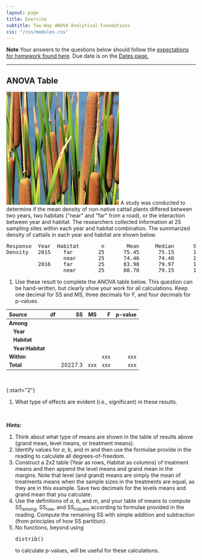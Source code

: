 ```yaml
---
layout: page
title: Exercise
subtitle: Two-Way ANOVA Analytical Foundations
css: "/css/modules.css"
---
```


<div class="alert alert-warning">
  <strong>Note</strong> Your answers to the questions below should follow the <a href="../resources/hwformat" target="_blank">expectations for homework found here</a>. Due date is on the <a href="../../resources/Dates-Current" target="_blank">Dates page.</a>
</div>

----

## ANOVA Table
<img src="../zimgs/cattails.jpg" alt="Cattails" class="img-right">
A study was conducted to determine if the mean density of non-native cattail plants differed between two years, two habitats ("near" and "far" from a road), or the interaction between year and habitat. The researchers collected information at 25 sampling sites within each year and habitat combination. The summarized density of cattails in each year and habitat are shown below.

<pre>
Response  Year  Habitat       n       Mean     Median      StDev
Density   2015    far        25      75.45      75.15      14.76
                  near       25      74.46      74.48      13.25
          2016    far        25      83.98      79.97      13.59
                  near       25      80.70      79.15      14.20
</pre>

1. Use these result to complete the ANOVA table below. This question can be hand-written, but clearly show your work for all calculations. Keep one decimal for SS and MS, three decimals for F, and four decimals for p-values.

Source     | df | SS | MS | F  | p-value
:----------|--------:|--------:|--------:|--------:|--------:
**Among**  |    |    |    |    |
&nbsp;&nbsp; **Year**  |    |    |    |    |
&nbsp;&nbsp; **Habitat**  |    |    |    |    |
&nbsp;&nbsp; **Year:Habitat**  |    |    |    |    |
**Within** |    |    |    | xxx | xxx
**Total**  |    | 20227.3 | xxx | xxx | xxx

&nbsp;

{:start="2"}
1. What type of effects are evident (i.e., significant) in these results.

&nbsp;
&nbsp;

<div class="alert alert-info">
<strong>Hints:</strong>
<ol>
  <li>Think about what type of means are shown in the table of results above (grand mean, level means, or treatment means).</li>
  <li>Identify values for <i>a</i>, <i>b</i>, and <i>m</i> and then use the formulae provide in the reading to calculate all degrees-of-freedom.</li>
  <li>Construct a 2x2 table (Year as rows, Habitat as columns) of treatment means and then append the level means and grand mean in the margins. Note that level (and grand) means are simply the mean of treatments means when the sample sizes in the treatments are equal, as they are in this example. Save two decimals for the levels means and grand mean that you calculate.</li>
  <li>Use the definitions of <i>a</i>, <i>b</i>, and <i>m</i>, and your table of means to compute SS<sub>among</sub>, SS<sub>row</sub>, and SS<sub>column</sub> according to formulae provided in the reading. Compute the remaining SS with simple addition and subtraction (from principles of how SS partition).</li>
  <li>No functions, beyond using <pre>distrib()</pre> to calculate p-values, will be useful for these calculations.</li>
</ol>
</div>
